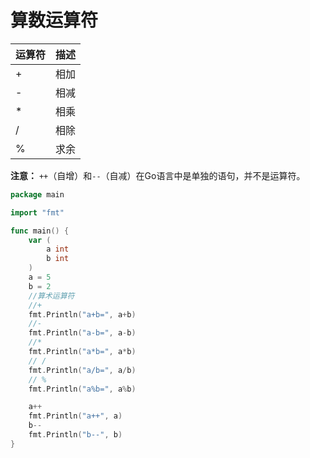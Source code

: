 # 算数运算符

| 运算符 | 描述 |
| :----- | :--- |
| +      | 相加 |
| -      | 相减 |
| *      | 相乘 |
| /      | 相除 |
| %      | 求余 |

**注意：** `++`（自增）和`--`（自减）在Go语言中是单独的语句，并不是运算符。

```go
package main

import "fmt"

func main() {
	var (
		a int
		b int
	)
	a = 5
	b = 2
	//算术运算符
	//+
	fmt.Println("a+b=", a+b)
	//-
	fmt.Println("a-b=", a-b)
	//*
	fmt.Println("a*b=", a*b)
	// /
	fmt.Println("a/b=", a/b)
	// %
	fmt.Println("a%b=", a%b)

	a++
	fmt.Println("a++", a)
	b--
	fmt.Println("b--", b)
}

```

